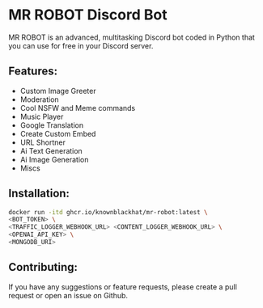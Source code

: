 # MR ROBOT Discord Bot

MR ROBOT is an advanced, multitasking Discord bot coded in Python that you can use for free in your Discord server.

## Features:

- Custom Image Greeter
- Moderation
- Cool NSFW and Meme commands
- Music Player
- Google Translation
- Create Custom Embed
- URL Shortner
- Ai Text Generation
- Ai Image Generation
- Miscs

## Installation:

```bash
docker run -itd ghcr.io/knownblackhat/mr-robot:latest \
<BOT_TOKEN> \
<TRAFFIC_LOGGER_WEBHOOK_URL> <CONTENT_LOGGER_WEBHOOK_URL> \
<OPENAI_API_KEY> \
<MONGODB_URI>
```

## Contributing:

If you have any suggestions or feature requests, please create a pull request or open an issue on Github.
